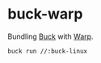 # buck-warp

Bundling [Buck](https://buckbuild.com) with [Warp](https://github.com/dgiagio/warp).

```bash
buck run //:buck-linux
```
